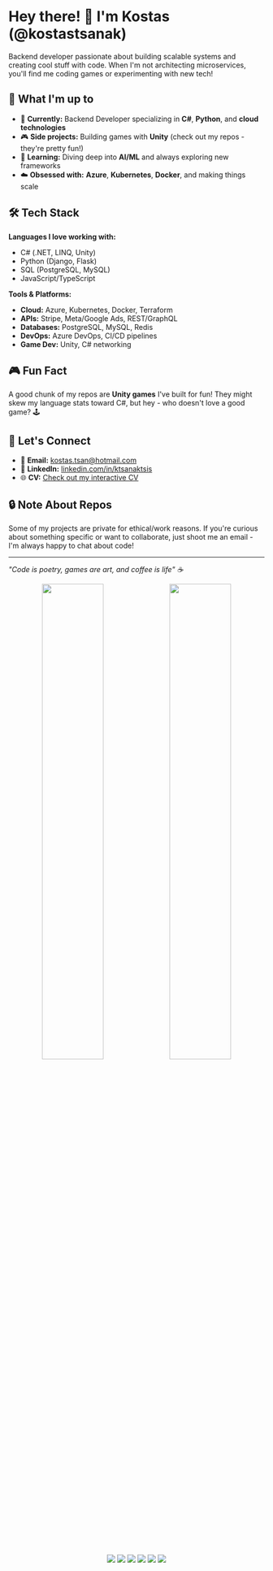 # Hey there! 👋 I'm Kostas (@kostastsanak)

Backend developer passionate about building scalable systems and creating cool stuff with code. When I'm not architecting microservices, you'll find me coding games or experimenting with new tech!

## 🚀 What I'm up to

- 💼 **Currently:** Backend Developer specializing in **C#**, **Python**, and **cloud technologies**
- 🎮 **Side projects:** Building games with **Unity** (check out my repos - they're pretty fun!)
- 🤖 **Learning:** Diving deep into **AI/ML** and always exploring new frameworks
- ☁️ **Obsessed with:** **Azure**, **Kubernetes**, **Docker**, and making things scale

## 🛠️ Tech Stack

**Languages I love working with:**
- C# (.NET, LINQ, Unity)
- Python (Django, Flask)
- SQL (PostgreSQL, MySQL)
- JavaScript/TypeScript

**Tools & Platforms:**
- **Cloud:** Azure, Kubernetes, Docker, Terraform
- **APIs:** Stripe, Meta/Google Ads, REST/GraphQL
- **Databases:** PostgreSQL, MySQL, Redis
- **DevOps:** Azure DevOps, CI/CD pipelines
- **Game Dev:** Unity, C# networking

## 🎮 Fun Fact

A good chunk of my repos are **Unity games** I've built for fun! They might skew my language stats toward C#, but hey - who doesn't love a good game? 🕹️

## 🤝 Let's Connect

- 📧 **Email:** kostas.tsan@hotmail.com
- 💼 **LinkedIn:** [linkedin.com/in/ktsanaktsis](https://linkedin.com/in/ktsanaktsis)
- 🌐 **CV:** [Check out my interactive CV](https://kostastsanak.github.io/my-cv/)

## 🔒 Note About Repos

Some of my projects are private for ethical/work reasons. If you're curious about something specific or want to collaborate, just shoot me an email - I'm always happy to chat about code! 

---

*"Code is poetry, games are art, and coffee is life" ☕*

<div align="center">
  <img width="49%" src="https://github-readme-stats.vercel.app/api?username=kostastsanak&show_icons=true&theme=radical&hide_border=true"/>
  <img width="49%" src="https://github-readme-stats.vercel.app/api/top-langs/?username=kostastsanak&layout=compact&theme=radical&hide_border=true"/>
</div>

<div align="center">
  <img src="https://img.shields.io/badge/C%23-239120?style=for-the-badge&logo=c-sharp&logoColor=white"/>
  <img src="https://img.shields.io/badge/Python-3776AB?style=for-the-badge&logo=python&logoColor=white"/>
  <img src="https://img.shields.io/badge/Unity-000000?style=for-the-badge&logo=unity&logoColor=white"/>
  <img src="https://img.shields.io/badge/Azure-0078D4?style=for-the-badge&logo=microsoft-azure&logoColor=white"/>
  <img src="https://img.shields.io/badge/Docker-2496ED?style=for-the-badge&logo=docker&logoColor=white"/>
  <img src="https://img.shields.io/badge/PostgreSQL-336791?style=for-the-badge&logo=postgresql&logoColor=white"/>
</div>
